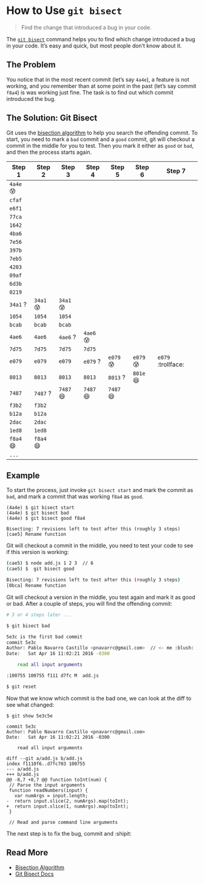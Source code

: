 # How to Use `git bisect`

> Find the change that introduced a bug in your code.

The [`git bisect`](https://git-scm.com/docs/git-bisect) command helps you to find which change introduced a bug in your code. It’s easy and quick, but most people don’t know about it.

## The Problem

You notice that in the most recent commit (let’s say `4a4e`), a feature is not working, and you remember than at some point in the past (let’s say commit `f8a4`) is was working just fine. The task is to find out which commit introduced the bug.

## The Solution: Git Bisect

Git uses the [bisection algorithm](https://en.wikipedia.org/wiki/Bisection_method) to help you search the offending commit. To start, you need to mark a `bad` commit and a `good` commit, git will checkout a commit in the middle for you to test. Then you mark it either as `good` or `bad`, and then the process starts again.


| Step 1   | Step 2   | Step 3   | Step 4   | Step 5   | Step 6   | Step 7   |
|----------|----------|----------|----------|----------|----------|----------|
| `4a4e` :cold_sweat: |     |          |          |          |          |          |
| `cfaf`   |          |          |          |          |          |          |
| `e6f1`   |          |          |          |          |          |          |
| `77ca`   |          |          |          |          |          |          |
| `1642`   |          |          |          |          |          |          |
| `4ba6`   |          |          |          |          |          |          |
| `7e56`   |          |          |          |          |          |          |
| `397b`   |          |          |          |          |          |          |
| `7eb5`   |          |          |          |          |          |          |
| `4203`   |          |          |          |          |          |          |
| `09af`   |          |          |          |          |          |          |
| `6d3b`   |          |          |          |          |          |          |
| `0219`   |          |          |          |          |          |          |
| `34a1` ? | `34a1` :cold_sweat: | `34a1` :cold_sweat: |          |          |          |          |
| `1054`   | `1054`   | `1054`   |          |          |          |          |
| `bcab`   | `bcab`   | `bcab`   |          |          |          |          |
| `4ae6`   | `4ae6`   | `4ae6` ? | `4ae6` :cold_sweat: |          |          |          |
| `7d75`   | `7d75`   | `7d75`   | `7d75`   |          |          |          |
| `e079`   | `e079`   | `e079`   | `e079` ? | `e079` :cold_sweat: | `e079` :cold_sweat: | `e079` :trollface: |
| `8013`   | `8013`   | `8013`   | `8013`   | `8013` ? | `801e` :smile: |          |
| `7487`   | `7487` ? | `7487` :smile: | `7487` :smile: | `7487` :smile: |         |          |
| `f3b2`   | `f3b2`   |          |          |          |          |          |
| `b12a`   | `b12a`   |          |          |          |          |          |
| `2dac`   | `2dac`   |          |          |          |          |          |
| `1ed8`   | `1ed8`   |          |          |          |          |          |
| `f8a4` :smile: | `f8a4` :smile: |          |          |          |          |          |
| `...`    |          |          |          |          |          |          |  


## Example

To start the process, just invoke `git bisect start` and mark the commit as `bad`, and mark a commit that was working `f8a4` as `good`.

```
(4a4e) $ git bisect start
(4a4e) $ git bisect bad
(4a4e) $ git bisect good f8a4

Bisecting: 7 revisions left to test after this (roughly 3 steps)
[cae5] Rename function
```

Git will checkout a commit in the middle, you need to test your code to see if this version is working:

```bash
(cae5) $ node add.js 1 2 3  // 6
(cae5) $  git bisect good

Bisecting: 7 revisions left to test after this (roughly 3 steps)
[0bca] Rename function
```

Git will checkout a version in the middle, you test again and mark it as good or bad. After a couple of steps, you will find the offending commit:


```bash
# 3 or 4 steps later ...

$ git bisect bad

5e3c is the first bad commit
commit 5e3c
Author: Pablo Navarro Castillo <pnavarrc@gmail.com>  // <- me :blush:
Date:   Sat Apr 16 11:02:21 2016 -0300

    read all input arguments

:100755 100755 f111 d7fc M	add.js

$ git reset
```

Now that we know which commit is the bad one, we can look at the diff to see what changed:

```
$ git show 5e3c5e

commit 5e3c
Author: Pablo Navarro Castillo <pnavarrc@gmail.com>
Date:   Sat Apr 16 11:02:21 2016 -0300

    read all input arguments

diff --git a/add.js b/add.js
index f1110f6..d7fc703 100755
--- a/add.js
+++ b/add.js
@@ -8,7 +8,7 @@ function toInt(num) {
 // Parse the input arguments
 function readNumbers(input) {
   var numArgs = input.length;
-  return input.slice(2, numArgs).map(toInt);
+  return input.slice(1, numArgs).map(toInt);
 }

 // Read and parse command line arguments
```

The next step is to fix the bug, commit and :shipit:

## Read More

- [Bisection Algorithm](https://en.wikipedia.org/wiki/Bisection_method)
- [Git Bisect Docs](https://git-scm.com/docs/git-bisect)
